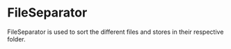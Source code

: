 # FileSeparator
FileSeparator is used to sort the different files and stores in their respective folder.
